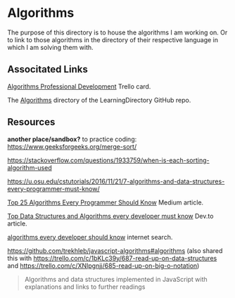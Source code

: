 # Algorithms
The purpose of this directory is to house the algorithms I am working on.
Or to link to those algorithms in the directory of their respective language in which I am solving them with.

## Associtated Links
[Algorithms Professional Development](https://trello.com/c/32EUbWm6/272-algorithms-professional-development) Trello card.

The [Algorithms](https://github.com/JamieBort/LearningDirectory/tree/master/Algorithms) directory of the LearningDirectory GitHub repo.

## Resources

**another place/sandbox?** to practice coding:
https://www.geeksforgeeks.org/merge-sort/

https://stackoverflow.com/questions/1933759/when-is-each-sorting-algorithm-used

https://u.osu.edu/cstutorials/2016/11/21/7-algorithms-and-data-structures-every-programmer-must-know/

[Top 25 Algorithms Every Programmer Should Know](https://medium.com/techie-delight/top-25-algorithms-every-programmer-should-know-373246b4881b) Medium article.

[Top Data Structures and Algorithms every developer must know](https://dev.to/educative/top-data-structures-and-algorithms-every-developer-must-know-241a) Dev.to article.

[algorithms every developer should know](https://www.google.com/search?q=algorithms+every+developer+should+know&oq=algorithms+every+developer+should+know&aqs=chrome..69i57.13643j0j4&sourceid=chrome&ie=UTF-8) internet search.

https://github.com/trekhleb/javascript-algorithms#algorithms (also shared this with https://trello.com/c/1bKLc39y/687-read-up-on-data-structures  and https://trello.com/c/XNIpgnjj/685-read-up-on-big-o-notation)
>Algorithms and data structures implemented in JavaScript with explanations and links to further readings